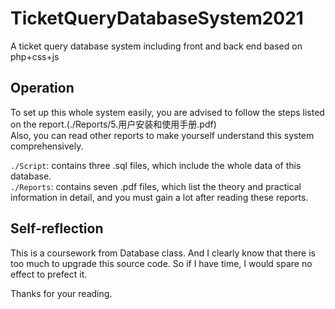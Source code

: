 # TicketQueryDatabaseSystem2021
A ticket query database system including front and back end based on php+css+js

## Operation
To set up this whole system easily, you are advised to follow the steps listed on the report.(./Reports/5.用户安装和使用手册.pdf)</br> Also, you can read other reports to make yourself understand this system comprehensively.

`./Script`: contains three .sql files, which include the whole data of this database.</br>
`./Reports`: contains seven .pdf files, which list the theory and practical information in detail, and you must gain a lot after reading these reports.

## Self-reflection
This is a coursework from Database class. And I clearly know that there is too much to upgrade this source code. So if I have time, I would spare no effect to prefect it. 

Thanks for your reading.

